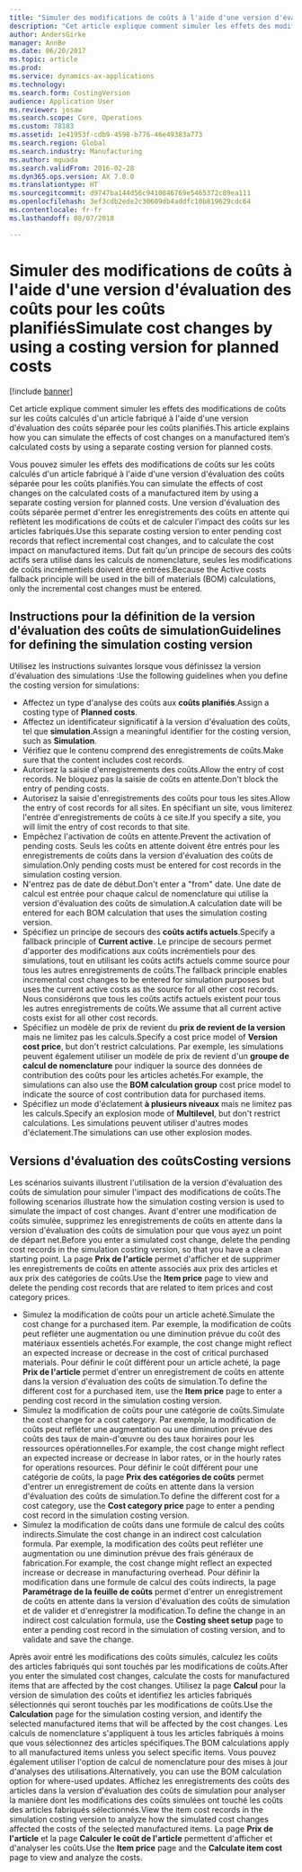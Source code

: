 ```yaml
---
title: "Simuler des modifications de coûts à l'aide d'une version d'évaluation des coûts pour les coûts planifiés"
description: "Cet article explique comment simuler les effets des modifications de coûts sur les coûts calculés d'un article fabriqué à l'aide d'une version d'évaluation des coûts séparée pour les coûts planifiés."
author: AndersGirke
manager: AnnBe
ms.date: 06/20/2017
ms.topic: article
ms.prod: 
ms.service: dynamics-ax-applications
ms.technology: 
ms.search.form: CostingVersion
audience: Application User
ms.reviewer: josaw
ms.search.scope: Core, Operations
ms.custom: 78183
ms.assetid: 1e41953f-cdb9-4598-b776-46e49383a773
ms.search.region: Global
ms.search.industry: Manufacturing
ms.author: mguada
ms.search.validFrom: 2016-02-28
ms.dyn365.ops.version: AX 7.0.0
ms.translationtype: HT
ms.sourcegitcommit: d9747ba144d56c9410846769e5465372c89ea111
ms.openlocfilehash: 3ef3cdb2ede2c30609db4addfc10b819629cdc64
ms.contentlocale: fr-fr
ms.lasthandoff: 08/07/2018

---
```


# <a name="simulate-cost-changes-by-using-a-costing-version-for-planned-costs"></a><span data-ttu-id="58550-103">Simuler des modifications de coûts à l'aide d'une version d'évaluation des coûts pour les coûts planifiés</span><span class="sxs-lookup"><span data-stu-id="58550-103">Simulate cost changes by using a costing version for planned costs</span></span>

[!include [banner](../includes/banner.md)]

<span data-ttu-id="58550-104">Cet article explique comment simuler les effets des modifications de coûts sur les coûts calculés d'un article fabriqué à l'aide d'une version d'évaluation des coûts séparée pour les coûts planifiés.</span><span class="sxs-lookup"><span data-stu-id="58550-104">This article explains how you can simulate the effects of cost changes on a manufactured item’s calculated costs by using a separate costing version for planned costs.</span></span>

<span data-ttu-id="58550-105">Vous pouvez simuler les effets des modifications de coûts sur les coûts calculés d'un article fabriqué à l'aide d'une version d'évaluation des coûts séparée pour les coûts planifiés.</span><span class="sxs-lookup"><span data-stu-id="58550-105">You can simulate the effects of cost changes on the calculated costs of a manufactured item by using a separate costing version for planned costs.</span></span> <span data-ttu-id="58550-106">Une version d'évaluation des coûts séparée permet d'entrer les enregistrements des coûts en attente qui reflètent les modifications de coûts et de calculer l'impact des coûts sur les articles fabriqués.</span><span class="sxs-lookup"><span data-stu-id="58550-106">Use this separate costing version to enter pending cost records that reflect incremental cost changes, and to calculate the cost impact on manufactured items.</span></span> <span data-ttu-id="58550-107">Dut fait qu'un principe de secours des coûts actifs sera utilisé dans les calculs de nomenclature, seules les modifications de coûts incrémentiels doivent être entrées.</span><span class="sxs-lookup"><span data-stu-id="58550-107">Because the Active costs fallback principle will be used in the bill of materials (BOM) calculations, only the incremental cost changes must be entered.</span></span>

## <a name="guidelines-for-defining-the-simulation-costing-version"></a><span data-ttu-id="58550-108">Instructions pour la définition de la version d'évaluation des coûts de simulation</span><span class="sxs-lookup"><span data-stu-id="58550-108">Guidelines for defining the simulation costing version</span></span>
<span data-ttu-id="58550-109">Utilisez les instructions suivantes lorsque vous définissez la version d'évaluation des simulations :</span><span class="sxs-lookup"><span data-stu-id="58550-109">Use the following guidelines when you define the costing version for simulations:</span></span>

-   <span data-ttu-id="58550-110">Affectez un type d'analyse des coûts aux **coûts planifiés**.</span><span class="sxs-lookup"><span data-stu-id="58550-110">Assign a costing type of **Planned costs**.</span></span>
-   <span data-ttu-id="58550-111">Affectez un identificateur significatif à la version d'évaluation des coûts, tel que **simulation**.</span><span class="sxs-lookup"><span data-stu-id="58550-111">Assign a meaningful identifier for the costing version, such as **Simulation**.</span></span>
-   <span data-ttu-id="58550-112">Vérifiez que le contenu comprend des enregistrements de coûts.</span><span class="sxs-lookup"><span data-stu-id="58550-112">Make sure that the content includes cost records.</span></span>
-   <span data-ttu-id="58550-113">Autorisez la saisie d'enregistrements des coûts.</span><span class="sxs-lookup"><span data-stu-id="58550-113">Allow the entry of cost records.</span></span> <span data-ttu-id="58550-114">Ne bloquez pas la saisie de coûts en attente.</span><span class="sxs-lookup"><span data-stu-id="58550-114">Don't block the entry of pending costs.</span></span>
-   <span data-ttu-id="58550-115">Autorisez la saisie d'enregistrements des coûts pour tous les sites.</span><span class="sxs-lookup"><span data-stu-id="58550-115">Allow the entry of cost records for all sites.</span></span> <span data-ttu-id="58550-116">En spécifiant un site, vous limiterez l'entrée d'enregistrements de coûts à ce site.</span><span class="sxs-lookup"><span data-stu-id="58550-116">If you specify a site, you will limit the entry of cost records to that site.</span></span>
-   <span data-ttu-id="58550-117">Empêchez l'activation de coûts en attente.</span><span class="sxs-lookup"><span data-stu-id="58550-117">Prevent the activation of pending costs.</span></span> <span data-ttu-id="58550-118">Seuls les coûts en attente doivent être entrés pour les enregistrements de coûts dans la version d'évaluation des coûts de simulation.</span><span class="sxs-lookup"><span data-stu-id="58550-118">Only pending costs must be entered for cost records in the simulation costing version.</span></span>
-   <span data-ttu-id="58550-119">N'entrez pas de date de début.</span><span class="sxs-lookup"><span data-stu-id="58550-119">Don't enter a "from" date.</span></span> <span data-ttu-id="58550-120">Une date de calcul est entrée pour chaque calcul de nomenclature qui utilise la version d'évaluation des coûts de simulation.</span><span class="sxs-lookup"><span data-stu-id="58550-120">A calculation date will be entered for each BOM calculation that uses the simulation costing version.</span></span>
-   <span data-ttu-id="58550-121">Spécifiez un principe de secours des **coûts actifs actuels**.</span><span class="sxs-lookup"><span data-stu-id="58550-121">Specify a fallback principle of **Current active**.</span></span> <span data-ttu-id="58550-122">Le principe de secours permet d'apporter des modifications aux coûts incrémentiels pour des simulations, tout en utilisant les coûts actifs actuels comme source pour tous les autres enregistrements de coûts.</span><span class="sxs-lookup"><span data-stu-id="58550-122">The fallback principle enables incremental cost changes to be entered for simulation purposes but uses the current active costs as the source for all other cost records.</span></span> <span data-ttu-id="58550-123">Nous considérons que tous les coûts actifs actuels existent pour tous les autres enregistrements de coûts.</span><span class="sxs-lookup"><span data-stu-id="58550-123">We assume that all current active costs exist for all other cost records.</span></span>
-   <span data-ttu-id="58550-124">Spécifiez un modèle de prix de revient du **prix de revient de la version** mais ne limitez pas les calculs.</span><span class="sxs-lookup"><span data-stu-id="58550-124">Specify a cost price model of **Version cost price**, but don't restrict calculations.</span></span> <span data-ttu-id="58550-125">Par exemple, les simulations peuvent également utiliser un modèle de prix de revient d'un **groupe de calcul de nomenclature** pour indiquer la source des données de contribution des coûts pour les articles achetés.</span><span class="sxs-lookup"><span data-stu-id="58550-125">For example, the simulations can also use the **BOM calculation group** cost price model to indicate the source of cost contribution data for purchased items.</span></span>
-   <span data-ttu-id="58550-126">Spécifiez un mode d'éclatement **à plusieurs niveaux** mais ne limitez pas les calculs.</span><span class="sxs-lookup"><span data-stu-id="58550-126">Specify an explosion mode of **Multilevel**, but don't restrict calculations.</span></span> <span data-ttu-id="58550-127">Les simulations peuvent utiliser d'autres modes d'éclatement.</span><span class="sxs-lookup"><span data-stu-id="58550-127">The simulations can use other explosion modes.</span></span>

## <a name="costing-versions"></a><span data-ttu-id="58550-128">Versions d'évaluation des coûts</span><span class="sxs-lookup"><span data-stu-id="58550-128">Costing versions</span></span>
<span data-ttu-id="58550-129">Les scénarios suivants illustrent l'utilisation de la version d'évaluation des coûts de simulation pour simuler l'impact des modifications de coûts.</span><span class="sxs-lookup"><span data-stu-id="58550-129">The following scenarios illustrate how the simulation costing version is used to simulate the impact of cost changes.</span></span> <span data-ttu-id="58550-130">Avant d'entrer une modification de coûts simulée, supprimez les enregistrements de coûts en attente dans la version d'évaluation des coûts de simulation pour que vous ayez un point de départ net.</span><span class="sxs-lookup"><span data-stu-id="58550-130">Before you enter a simulated cost change, delete the pending cost records in the simulation costing version, so that you have a clean starting point.</span></span> <span data-ttu-id="58550-131">La page **Prix de l'article** permet d'afficher et de supprimer les enregistrements de coûts en attente associés aux prix des articles et aux prix des catégories de coûts.</span><span class="sxs-lookup"><span data-stu-id="58550-131">Use the **Item price** page to view and delete the pending cost records that are related to item prices and cost category prices.</span></span>

-   <span data-ttu-id="58550-132">Simulez la modification de coûts pour un article acheté.</span><span class="sxs-lookup"><span data-stu-id="58550-132">Simulate the cost change for a purchased item.</span></span> <span data-ttu-id="58550-133">Par exemple, la modification de coûts peut refléter une augmentation ou une diminution prévue du coût des matériaux essentiels achetés.</span><span class="sxs-lookup"><span data-stu-id="58550-133">For example, the cost change might reflect an expected increase or decrease in the cost of critical purchased materials.</span></span> <span data-ttu-id="58550-134">Pour définir le coût différent pour un article acheté, la page **Prix de l'article** permet d'entrer un enregistrement de coûts en attente dans la version d'évaluation des coûts de simulation.</span><span class="sxs-lookup"><span data-stu-id="58550-134">To define the different cost for a purchased item, use the **Item price** page to enter a pending cost record in the simulation costing version.</span></span>
-   <span data-ttu-id="58550-135">Simulez la modification de coûts pour une catégorie de coûts.</span><span class="sxs-lookup"><span data-stu-id="58550-135">Simulate the cost change for a cost category.</span></span> <span data-ttu-id="58550-136">Par exemple, la modification de coûts peut refléter une augmentation ou une diminution prévue des coûts des taux de main-d'œuvre ou des taux horaires pour les ressources opérationnelles.</span><span class="sxs-lookup"><span data-stu-id="58550-136">For example, the cost change might reflect an expected increase or decrease in labor rates, or in the hourly rates for operations resources.</span></span> <span data-ttu-id="58550-137">Pour définir le coût différent pour une catégorie de coûts, la page **Prix des catégories de coûts** permet d'entrer un enregistrement de coûts en attente dans la version d'évaluation des coûts de simulation.</span><span class="sxs-lookup"><span data-stu-id="58550-137">To define the different cost for a cost category, use the **Cost category price** page to enter a pending cost record in the simulation costing version.</span></span>
-   <span data-ttu-id="58550-138">Simulez la modification de coûts dans une formule de calcul des coûts indirects.</span><span class="sxs-lookup"><span data-stu-id="58550-138">Simulate the cost change in an indirect cost calculation formula.</span></span> <span data-ttu-id="58550-139">Par exemple, la modification des coûts peut refléter une augmentation ou une diminution prévue des frais généraux de fabrication.</span><span class="sxs-lookup"><span data-stu-id="58550-139">For example, the cost change might reflect an expected increase or decrease in manufacturing overhead.</span></span> <span data-ttu-id="58550-140">Pour définir la modification dans une formule de calcul des coûts indirects, la page **Paramétrage de la feuille de coûts** permet d'entrer un enregistrement de coûts en attente dans la version d'évaluation des coûts de simulation et de valider et d'enregistrer la modification.</span><span class="sxs-lookup"><span data-stu-id="58550-140">To define the change in an indirect cost calculation formula, use the **Costing sheet setup** page to enter a pending cost record in the simulation of costing version, and to validate and save the change.</span></span>

<span data-ttu-id="58550-141">Après avoir entré les modifications des coûts simulés, calculez les coûts des articles fabriqués qui sont touchés par les modifications de coûts.</span><span class="sxs-lookup"><span data-stu-id="58550-141">After you enter the simulated cost changes, calculate the costs for manufactured items that are affected by the cost changes.</span></span> <span data-ttu-id="58550-142">Utilisez la page **Calcul** pour la version de simulation des coûts et identifiez les articles fabriqués sélectionnés qui seront touchés par les modifications de coûts.</span><span class="sxs-lookup"><span data-stu-id="58550-142">Use the **Calculation** page for the simulation costing version, and identify the selected manufactured items that will be affected by the cost changes.</span></span> <span data-ttu-id="58550-143">Les calculs de nomenclature s'appliquent à tous les articles fabriqués à moins que vous sélectionnez des articles spécifiques.</span><span class="sxs-lookup"><span data-stu-id="58550-143">The BOM calculations apply to all manufactured items unless you select specific items.</span></span> <span data-ttu-id="58550-144">Vous pouvez également utiliser l'option de calcul de nomenclature pour des mises à jour d'analyses des utilisations.</span><span class="sxs-lookup"><span data-stu-id="58550-144">Alternatively, you can use the BOM calculation option for where-used updates.</span></span> <span data-ttu-id="58550-145">Affichez les enregistrements des coûts des articles dans la version d'évaluation des coûts de simulation pour analyser la manière dont les modifications des coûts simulées ont touché les coûts des articles fabriqués sélectionnés.</span><span class="sxs-lookup"><span data-stu-id="58550-145">View the item cost records in the simulation costing version to analyze how the simulated cost changes affected the costs of the selected manufactured items.</span></span> <span data-ttu-id="58550-146">La page **Prix de l'article** et la page **Calculer le coût de l'article** permettent d'afficher et d'analyser les coûts.</span><span class="sxs-lookup"><span data-stu-id="58550-146">Use the **Item price** page and the **Calculate item cost** page to view and analyze the costs.</span></span>




